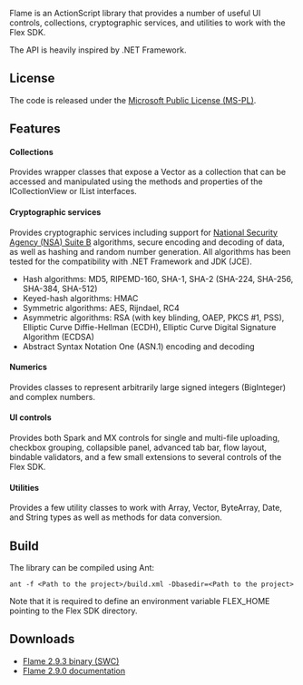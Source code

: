Flame is an ActionScript library that provides a number of useful UI controls, collections, cryptographic services, and utilities to work with the Flex SDK.

The API is heavily inspired by .NET Framework.

## License
The code is released under the [Microsoft Public License (MS-PL)](http://opensource.org/licenses/MS-PL).

## Features
#### Collections
Provides wrapper classes that expose a Vector as a collection that can be accessed and manipulated using the methods and properties of the ICollectionView or IList interfaces.

#### Cryptographic services
Provides cryptographic services including support for [National Security Agency (NSA) Suite B](http://www.nsa.gov/ia/programs/suiteb_cryptography) algorithms, secure encoding and decoding of data, as well as hashing and random number generation. All algorithms has been tested for the compatibility with .NET Framework and JDK (JCE).
- Hash algorithms: MD5, RIPEMD-160, SHA-1, SHA-2 (SHA-224, SHA-256, SHA-384, SHA-512)
- Keyed-hash algorithms: HMAC
- Symmetric algorithms: AES, Rijndael, RC4
- Asymmetric algorithms: RSA (with key blinding, OAEP, PKCS #1, PSS), Elliptic Curve Diffie-Hellman (ECDH), Elliptic Curve Digital Signature Algorithm (ECDSA)
- Abstract Syntax Notation One (ASN.1) encoding and decoding

#### Numerics
Provides classes to represent arbitrarily large signed integers (BigInteger) and complex numbers.

#### UI controls
Provides both Spark and MX controls for single and multi-file uploading, checkbox grouping, collapsible panel, advanced tab bar, flow layout, bindable validators, and a few small extensions to several controls of the Flex SDK.

#### Utilities
Provides a few utility classes to work with Array, Vector, ByteArray, Date, and String types as well as methods for data conversion.

## Build
The library can be compiled using Ant:

	ant -f <Path to the project>/build.xml -Dbasedir=<Path to the project>

Note that it is required to define an environment variable FLEX_HOME pointing to the Flex SDK directory.

## Downloads
- [Flame 2.9.3 binary (SWC)](http://flame.blob.core.windows.net/flame/flame-2.9.4.swc)
- [Flame 2.9.0 documentation](http://flame.blob.core.windows.net/flame/flame-2.9.0.docs.zip)